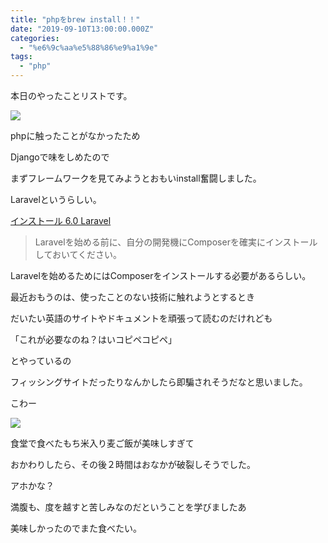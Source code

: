 ```yaml
---
title: "phpをbrew install！！"
date: "2019-09-10T13:00:00.000Z"
categories: 
  - "%e6%9c%aa%e5%88%86%e9%a1%9e"
tags: 
  - "php"
---
```


本日のやったことリストです。

![](http://wp.suwa3.me/wp-content/uploads/2019/09/e382b9e382afe383aae383bce383b3e382b7e383a7e38383e38388-2019-09-11-18.50.15.png?w=562)

phpに触ったことがなかったため

Djangoで味をしめたので

まずフレームワークを見てみようとおもいinstall奮闘しました。

Laravelというらしい。

[インストール 6.0 Laravel](https://readouble.com/laravel/6.0/ja/installation.html)

> Laravelを始める前に、自分の開発機にComposerを確実にインストールしておいてください。

Laravelを始めるためにはComposerをインストールする必要があるらしい。

  
最近おもうのは、使ったことのない技術に触れようとするとき

だいたい英語のサイトやドキュメントを頑張って読むのだけれども

「これが必要なのね？はいコピペコピペ」

とやっているの

フィッシングサイトだったりなんかしたら即騙されそうだなと思いました。

こわー

![](/images/0ad7766b6c57a2eb.jpeg)

食堂で食べたもち米入り麦ご飯が美味しすぎて

おかわりしたら、その後２時間はおなかが破裂しそうでした。

アホかな？

満腹も、度を越すと苦しみなのだということを学びましたあ

美味しかったのでまた食べたい。

